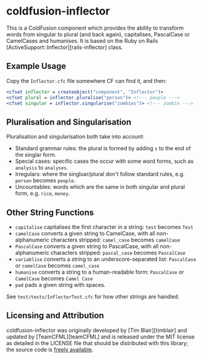 # coldfusion-inflector

This is a ColdFusion component which provides the ability to transform
words from singular to plural (and back again), capitalises, PascalCase or CamelCases
and humanises.  It is based on the Ruby on Rails
[ActiveSupport::Inflector][rails-inflector] class.

## Example Usage

Copy the `Inflector.cfc` file somewhere CF can find it, and then:

```cfm
<cfset inflector = createobject("component", "Inflector")>
<cfset plural = inflector.pluralise("person")> <!--- people --->
<cfset singular = inflector.singularise("zombies")> <!--- zombie --->
```

## Pluralisation and Singularisation

Pluralisation and singularisation both take into account:

* Standard grammar rules: the plural is formed by adding `s` to the
  end of the singlar form.
* Special cases: specific cases the occur with some word forms, such
  as `analysis` to `analyses`.
* Irregulars: where the singluar/plural don't follow standard rules,
  e.g. `person` becomes `people`.
* Uncountables: words which are the same in both singular and plural
  form, e.g. `rice`, `money`.

## Other String Functions

* `capitalise` capitalises the first character in a string: `test`
  becomes `Test`
* `camelCase` converts a given string to CamelCase, with all
  non-alphanumeric characters stripped: `camel_case` becomes `camelCase`
* `PascalCase` converts a given string to PascalCase, with all
  non-alphanumeric characters stripped: `pascal_case` becomes `PascalCase`
* `variablise` converts a string to an underscore-separated list:
  `PascalCase` or `camelCase` becomes `camel_case`
* `humanise` converts a string to a human-readable form:
  `PascalCase` or `CamelCase` becomes `Camel Case`
* `pad` pads a given string with spaces.

See `test/tests/InflectorTest.cfc` for how other strings are handled.

## Licensing and Attribution

coldfusion-inflector was originally developed by [Tim Blair][timblair] and updated by [TeamCFML][teamCFML] and is
released under the MIT license as detailed in the LICENSE file that
should be distributed with this library; the source code is
[freely available](https://github.com/TeamCFML/coldfusion-inflector).
